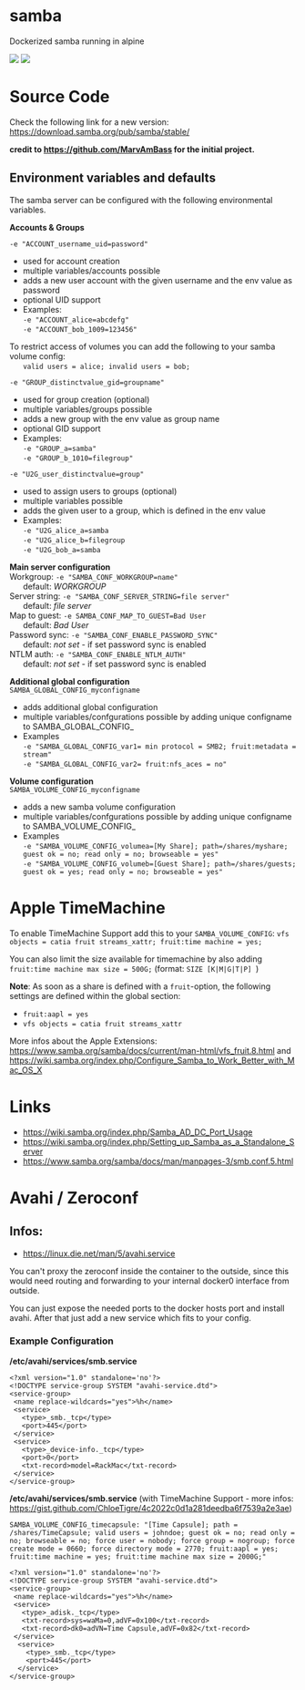 
# samba
Dockerized samba running in alpine

[![](https://images.microbadger.com/badges/version/knapoc/samba.svg)](https://microbadger.com/images/knapoc/samba "Get your own version badge on microbadger.com")
[![](https://images.microbadger.com/badges/image/knapoc/samba.svg)](https://microbadger.com/images/knapoc/samba "Get your own image badge on microbadger.com")

# Source Code
Check the following link for a new version: https://download.samba.org/pub/samba/stable/

**credit to https://github.com/MarvAmBass for the initial project.**

## Environment variables and defaults

The samba server can be configured with the following environmental variables.


**Accounts & Groups**  

`-e "ACCOUNT_username_uid=password"`
 - used for account creation
 - multiple variables/accounts possible
 - adds a new user account with the given username and the env value as password
 - optional UID support
 - Examples:  
`-e "ACCOUNT_alice=abcdefg"`  
`-e "ACCOUNT_bob_1009=123456"`  

To restrict access of volumes you can add the following to your samba volume config:  
&nbsp;&nbsp;&nbsp;&nbsp;&nbsp;&nbsp;`valid users = alice; invalid users = bob;`

`-e "GROUP_distinctvalue_gid=groupname"`
 - used for group creation (optional)
 - multiple variables/groups possible
 - adds a new group with the env value as group name
 - optional GID support
 - Examples:  
`-e "GROUP_a=samba"`  
`-e "GROUP_b_1010=filegroup"`  

`-e "U2G_user_distinctvalue=group"`
 - used to assign users to groups (optional)
 - multiple variables possible
 - adds the given user to a group, which is defined in the env value
 - Examples:  
 `-e "U2G_alice_a=samba`  
 `-e "U2G_alice_b=filegroup`  
 `-e "U2G_bob_a=samba`  

**Main server configuration**  
Workgroup: `-e "SAMBA_CONF_WORKGROUP=name"`  
&nbsp;&nbsp;&nbsp;&nbsp;&nbsp;&nbsp;default: *WORKGROUP*  
Server string: `-e "SAMBA_CONF_SERVER_STRING=file server"`  
&nbsp;&nbsp;&nbsp;&nbsp;&nbsp;&nbsp;default: *file server*  
Map to guest: `-e SAMBA_CONF_MAP_TO_GUEST=Bad User`  
&nbsp;&nbsp;&nbsp;&nbsp;&nbsp;&nbsp;default: *Bad User*  
Password sync: `-e "SAMBA_CONF_ENABLE_PASSWORD_SYNC"`  
&nbsp;&nbsp;&nbsp;&nbsp;&nbsp;&nbsp;default: *not set* - if set password sync is enabled  
NTLM auth: `-e "SAMBA_CONF_ENABLE_NTLM_AUTH"`  
&nbsp;&nbsp;&nbsp;&nbsp;&nbsp;&nbsp;default: *not set* - if set password sync is enabled  

**Additional global configuration**  
`SAMBA_GLOBAL_CONFIG_myconfigname`  
* adds additional global configuration  
* multiple variables/confgurations possible by adding unique configname to SAMBA_GLOBAL_CONFIG_  
* Examples  
`-e "SAMBA_GLOBAL_CONFIG_var1= min protocol = SMB2; fruit:metadata = stream"`  
`-e "SAMBA_GLOBAL_CONFIG_var2= fruit:nfs_aces = no"`  

**Volume configuration**  
`SAMBA_VOLUME_CONFIG_myconfigname`  
* adds a new samba volume configuration  
* multiple variables/confgurations possible by adding unique configname to SAMBA_VOLUME_CONFIG_  
 * Examples  
`-e "SAMBA_VOLUME_CONFIG_volumea=[My Share]; path=/shares/myshare; guest ok = no; read only = no; browseable = yes"`  
`-e "SAMBA_VOLUME_CONFIG_volumeb=[Guest Share]; path=/shares/guests; guest ok = yes; read only = no; browseable = yes"`  

# Apple TimeMachine

To enable TimeMachine Support add this to your `SAMBA_VOLUME_CONFIG`: `vfs objects = catia fruit streams_xattr; fruit:time machine = yes;`

You can also limit the size available for timemachine by also adding `fruit:time machine max size = 500G;` (format: `SIZE [K|M|G|T|P]
`)

**Note**: As soon as a share is defined with a `fruit`-option, the following settings are defined within the global section:
* `fruit:aapl = yes`
* `vfs objects = catia fruit streams_xattr`

More infos about the Apple Extensions: https://www.samba.org/samba/docs/current/man-html/vfs_fruit.8.html and https://wiki.samba.org/index.php/Configure_Samba_to_Work_Better_with_Mac_OS_X

# Links
* https://wiki.samba.org/index.php/Samba_AD_DC_Port_Usage
* https://wiki.samba.org/index.php/Setting_up_Samba_as_a_Standalone_Server
* https://www.samba.org/samba/docs/man/manpages-3/smb.conf.5.html


# Avahi / Zeroconf

## Infos:

* https://linux.die.net/man/5/avahi.service

You can't proxy the zeroconf inside the container to the outside, since this would need routing and forwarding to your internal docker0 interface from outside.

You can just expose the needed ports to the docker hosts port and install avahi.
After that just add a new service which fits to your config.

### Example Configuration

__/etc/avahi/services/smb.service__

    <?xml version="1.0" standalone='no'?>
    <!DOCTYPE service-group SYSTEM "avahi-service.dtd">
    <service-group>
     <name replace-wildcards="yes">%h</name>
     <service>
       <type>_smb._tcp</type>
       <port>445</port>
     </service>
     <service>
       <type>_device-info._tcp</type>
       <port>0</port>
       <txt-record>model=RackMac</txt-record>
     </service>
    </service-group>

__/etc/avahi/services/smb.service__ (with TimeMachine Support - more infos: https://gist.github.com/ChloeTigre/4c2022c0d1a281deedba6f7539a2e3ae)

`SAMBA_VOLUME_CONFIG_timecapsule: "[Time Capsule]; path = /shares/TimeCapsule; valid users = johndoe; guest ok = no; read only = no; browseable = no; force user = nobody; force group = nogroup; force create mode = 0660; force directory mode = 2770; fruit:aapl = yes; fruit:time machine = yes; fruit:time machine max size = 2000G;"`

```
<?xml version="1.0" standalone='no'?>
<!DOCTYPE service-group SYSTEM "avahi-service.dtd">
<service-group>
 <name replace-wildcards="yes">%h</name>
 <service>
   <type>_adisk._tcp</type>
   <txt-record>sys=waMa=0,adVF=0x100</txt-record>
   <txt-record>dk0=adVN=Time Capsule,adVF=0x82</txt-record>
 </service>
  <service>
    <type>_smb._tcp</type>
    <port>445</port>
  </service>
</service-group>
```
